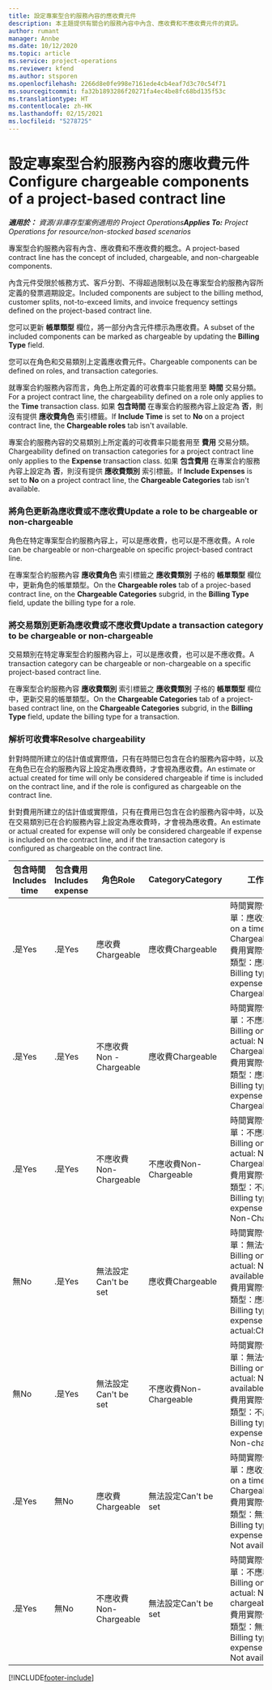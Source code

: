 ```yaml
---
title: 設定專案型合約服務內容的應收費元件
description: 本主題提供有關合約服務內容中內含、應收費和不應收費元件的資訊。
author: rumant
manager: Annbe
ms.date: 10/12/2020
ms.topic: article
ms.service: project-operations
ms.reviewer: kfend
ms.author: stsporen
ms.openlocfilehash: 2266d8e0fe998e7161ede4cb4eaf7d3c70c54f71
ms.sourcegitcommit: fa32b1893286f20271fa4ec4be8fc68bd135f53c
ms.translationtype: HT
ms.contentlocale: zh-HK
ms.lasthandoff: 02/15/2021
ms.locfileid: "5278725"
---
```

# <a name="configure-chargeable-components-of-a-project-based-contract-line"></a><span data-ttu-id="57b76-103">設定專案型合約服務內容的應收費元件</span><span class="sxs-lookup"><span data-stu-id="57b76-103">Configure chargeable components of a project-based contract line</span></span>

<span data-ttu-id="57b76-104">_**適用於：** 資源/非庫存型案例適用的 Project Operations_</span><span class="sxs-lookup"><span data-stu-id="57b76-104">_**Applies To:** Project Operations for resource/non-stocked based scenarios_</span></span>

<span data-ttu-id="57b76-105">專案型合約服務內容有內含、應收費和不應收費的概念。</span><span class="sxs-lookup"><span data-stu-id="57b76-105">A project-based contract line has the concept of included, chargeable, and non-chargeable components.</span></span>

<span data-ttu-id="57b76-106">內含元件受限於帳務方式、客戶分割、不得超過限制以及在專案型合約服務內容所定義的發票週期設定。</span><span class="sxs-lookup"><span data-stu-id="57b76-106">Included components are subject to the billing method, customer splits, not-to-exceed limits, and invoice frequency settings defined on the project-based contract line.</span></span>

<span data-ttu-id="57b76-107">您可以更新 **帳單類型** 欄位，將一部分內含元件標示為應收費。</span><span class="sxs-lookup"><span data-stu-id="57b76-107">A subset of the included components can be marked as chargeable by updating the **Billing Type** field.</span></span>

<span data-ttu-id="57b76-108">您可以在角色和交易類別上定義應收費元件。</span><span class="sxs-lookup"><span data-stu-id="57b76-108">Chargeable components can be defined on roles, and transaction categories.</span></span>

<span data-ttu-id="57b76-109">就專案合約服務內容而言，角色上所定義的可收費率只能套用至 **時間** 交易分類。</span><span class="sxs-lookup"><span data-stu-id="57b76-109">For a project contract line, the chargeability defined on a role only applies to the **Time** transaction class.</span></span> <span data-ttu-id="57b76-110">如果 **包含時間** 在專案合約服務內容上設定為 **否**，則沒有提供 **應收費角色** 索引標籤。</span><span class="sxs-lookup"><span data-stu-id="57b76-110">If **Include Time** is set to **No** on a project contract line, the **Chargeable roles** tab isn't available.</span></span>

<span data-ttu-id="57b76-111">專案合約服務內容的交易類別上所定義的可收費率只能套用至 **費用** 交易分類。</span><span class="sxs-lookup"><span data-stu-id="57b76-111">Chargeability defined on transaction categories for a project contract line only applies to the **Expense** transaction class.</span></span> <span data-ttu-id="57b76-112">如果 **包含費用** 在專案合約服務內容上設定為 **否**，則沒有提供 **應收費類別** 索引標籤。</span><span class="sxs-lookup"><span data-stu-id="57b76-112">If **Include Expenses** is set to **No** on a project contract line, the **Chargeable Categories** tab isn't available.</span></span>

### <a name="update-a-role-to-be-chargeable-or-non-chargeable"></a><span data-ttu-id="57b76-113">將角色更新為應收費或不應收費</span><span class="sxs-lookup"><span data-stu-id="57b76-113">Update a role to be chargeable or non-chargeable</span></span>

<span data-ttu-id="57b76-114">角色在特定專案型合約服務內容上，可以是應收費，也可以是不應收費。</span><span class="sxs-lookup"><span data-stu-id="57b76-114">A role can be chargeable or non-chargeable on specific project-based contract line.</span></span>

<span data-ttu-id="57b76-115">在專案型合約服務內容 **應收費角色** 索引標籤之 **應收費類別** 子格的 **帳單類型** 欄位中，更新角色的帳單類型。</span><span class="sxs-lookup"><span data-stu-id="57b76-115">On the **Chargeable roles** tab of a projec-based contract line, on the **Chargeable Categories** subgrid, in the **Billing Type** field, update the billing type for a role.</span></span>

### <a name="update-a-transaction-category-to-be-chargeable-or-non-chargeable"></a><span data-ttu-id="57b76-116">將交易類別更新為應收費或不應收費</span><span class="sxs-lookup"><span data-stu-id="57b76-116">Update a transaction category to be chargeable or non-chargeable</span></span>

<span data-ttu-id="57b76-117">交易類別在特定專案型合約服務內容上，可以是應收費，也可以是不應收費。</span><span class="sxs-lookup"><span data-stu-id="57b76-117">A transaction category can be chargeable or non-chargeable on a specific project-based contract line.</span></span>

<span data-ttu-id="57b76-118">在專案型合約服務內容 **應收費類別** 索引標籤之 **應收費類別** 子格的 **帳單類型** 欄位中，更新交易的帳單類型。</span><span class="sxs-lookup"><span data-stu-id="57b76-118">On the **Chargeable Categories** tab of a project-based contract line, on the **Chargeable Categories** subgrid, in the **Billing Type** field, update the billing type for a transaction.</span></span>

### <a name="resolve-chargeability"></a><span data-ttu-id="57b76-119">解析可收費率</span><span class="sxs-lookup"><span data-stu-id="57b76-119">Resolve chargeability</span></span>

<span data-ttu-id="57b76-120">針對時間所建立的估計值或實際值，只有在時間已包含在合約服務內容中時，以及在角色已在合約服務內容上設定為應收費時，才會視為應收費。</span><span class="sxs-lookup"><span data-stu-id="57b76-120">An estimate or actual created for time will only be considered chargeable if time is included on the contract line, and if the role is configured as chargeable on the contract line.</span></span>

<span data-ttu-id="57b76-121">針對費用所建立的估計值或實際值，只有在費用已包含在合約服務內容中時，以及在交易類別已在合約服務內容上設定為應收費時，才會視為應收費。</span><span class="sxs-lookup"><span data-stu-id="57b76-121">An estimate or actual created for expense will only be considered chargeable if expense is included on the contract line, and if the transaction category is configured as chargeable on the contract line.</span></span>

| <span data-ttu-id="57b76-122">包含時間</span><span class="sxs-lookup"><span data-stu-id="57b76-122">Includes time</span></span> | <span data-ttu-id="57b76-123">包含費用</span><span class="sxs-lookup"><span data-stu-id="57b76-123">Includes expense</span></span> | <span data-ttu-id="57b76-124">角色</span><span class="sxs-lookup"><span data-stu-id="57b76-124">Role</span></span> | <span data-ttu-id="57b76-125">Category</span><span class="sxs-lookup"><span data-stu-id="57b76-125">Category</span></span> | <span data-ttu-id="57b76-126">工作​​</span><span class="sxs-lookup"><span data-stu-id="57b76-126">Task</span></span> |
| --- | --- | --- | --- | --- |
| <span data-ttu-id="57b76-127">.是</span><span class="sxs-lookup"><span data-stu-id="57b76-127">Yes</span></span> | <span data-ttu-id="57b76-128">.是</span><span class="sxs-lookup"><span data-stu-id="57b76-128">Yes</span></span> | <span data-ttu-id="57b76-129">應收費</span><span class="sxs-lookup"><span data-stu-id="57b76-129">Chargeable</span></span> | <span data-ttu-id="57b76-130">應收費</span><span class="sxs-lookup"><span data-stu-id="57b76-130">Chargeable</span></span> | <span data-ttu-id="57b76-131">時間實際值的帳單：應收費</span><span class="sxs-lookup"><span data-stu-id="57b76-131">Billing on a time actual: Chargeable</span></span> </br><span data-ttu-id="57b76-132">費用實際值的帳單類型：應收費</span><span class="sxs-lookup"><span data-stu-id="57b76-132">Billing type on an expense actual: Chargeable</span></span> |
| <span data-ttu-id="57b76-133">.是</span><span class="sxs-lookup"><span data-stu-id="57b76-133">Yes</span></span> | <span data-ttu-id="57b76-134">.是</span><span class="sxs-lookup"><span data-stu-id="57b76-134">Yes</span></span> | <span data-ttu-id="57b76-135">不應收費</span><span class="sxs-lookup"><span data-stu-id="57b76-135">Non - Chargeable</span></span> | <span data-ttu-id="57b76-136">應收費</span><span class="sxs-lookup"><span data-stu-id="57b76-136">Chargeable</span></span> | <span data-ttu-id="57b76-137">時間實際值的帳單：不應收費</span><span class="sxs-lookup"><span data-stu-id="57b76-137">Billing on a time actual: Non-Chargeable</span></span> </br><span data-ttu-id="57b76-138">費用實際值的帳單類型：應收費</span><span class="sxs-lookup"><span data-stu-id="57b76-138">Billing type on an expense actual: Chargeable</span></span> |
| <span data-ttu-id="57b76-139">.是</span><span class="sxs-lookup"><span data-stu-id="57b76-139">Yes</span></span> | <span data-ttu-id="57b76-140">.是</span><span class="sxs-lookup"><span data-stu-id="57b76-140">Yes</span></span> | <span data-ttu-id="57b76-141">不應收費</span><span class="sxs-lookup"><span data-stu-id="57b76-141">Non-Chargeable</span></span> | <span data-ttu-id="57b76-142">不應收費</span><span class="sxs-lookup"><span data-stu-id="57b76-142">Non-Chargeable</span></span> | <span data-ttu-id="57b76-143">時間實際值的帳單：不應收費</span><span class="sxs-lookup"><span data-stu-id="57b76-143">Billing on a time actual: Non-Chargeable</span></span> </br><span data-ttu-id="57b76-144">費用實際值的帳單類型：不應收費</span><span class="sxs-lookup"><span data-stu-id="57b76-144">Billing type on an expense actual: Non-Chargeable</span></span> |
| <span data-ttu-id="57b76-145">無</span><span class="sxs-lookup"><span data-stu-id="57b76-145">No</span></span> | <span data-ttu-id="57b76-146">.是</span><span class="sxs-lookup"><span data-stu-id="57b76-146">Yes</span></span> | <span data-ttu-id="57b76-147">無法設定</span><span class="sxs-lookup"><span data-stu-id="57b76-147">Can't be set</span></span> | <span data-ttu-id="57b76-148">應收費</span><span class="sxs-lookup"><span data-stu-id="57b76-148">Chargeable</span></span> | <span data-ttu-id="57b76-149">時間實際值的帳單：無法使用</span><span class="sxs-lookup"><span data-stu-id="57b76-149">Billing on a time actual: Not available</span></span> </br><span data-ttu-id="57b76-150">費用實際值的帳單類型：應收費</span><span class="sxs-lookup"><span data-stu-id="57b76-150">Billing type on an expense actual:Chargeable</span></span> |
| <span data-ttu-id="57b76-151">無</span><span class="sxs-lookup"><span data-stu-id="57b76-151">No</span></span> | <span data-ttu-id="57b76-152">.是</span><span class="sxs-lookup"><span data-stu-id="57b76-152">Yes</span></span> | <span data-ttu-id="57b76-153">無法設定</span><span class="sxs-lookup"><span data-stu-id="57b76-153">Can't be set</span></span> | <span data-ttu-id="57b76-154">不應收費</span><span class="sxs-lookup"><span data-stu-id="57b76-154">Non-Chargeable</span></span> | <span data-ttu-id="57b76-155">時間實際值的帳單：無法使用</span><span class="sxs-lookup"><span data-stu-id="57b76-155">Billing on a time actual: Not available</span></span> </br><span data-ttu-id="57b76-156">費用實際值的帳單類型：不應收費</span><span class="sxs-lookup"><span data-stu-id="57b76-156">Billing type on an expense actual: Non-chargeable</span></span> |
| <span data-ttu-id="57b76-157">.是</span><span class="sxs-lookup"><span data-stu-id="57b76-157">Yes</span></span> | <span data-ttu-id="57b76-158">無</span><span class="sxs-lookup"><span data-stu-id="57b76-158">No</span></span> | <span data-ttu-id="57b76-159">應收費</span><span class="sxs-lookup"><span data-stu-id="57b76-159">Chargeable</span></span> | <span data-ttu-id="57b76-160">無法設定</span><span class="sxs-lookup"><span data-stu-id="57b76-160">Can't be set</span></span> | <span data-ttu-id="57b76-161">時間實際值的帳單：應收費</span><span class="sxs-lookup"><span data-stu-id="57b76-161">Billing on a time actual: Chargeable</span></span> </br><span data-ttu-id="57b76-162">費用實際值的帳單類型：無法使用</span><span class="sxs-lookup"><span data-stu-id="57b76-162">Billing type on an expense actual: Not available</span></span> |
| <span data-ttu-id="57b76-163">.是</span><span class="sxs-lookup"><span data-stu-id="57b76-163">Yes</span></span> | <span data-ttu-id="57b76-164">無</span><span class="sxs-lookup"><span data-stu-id="57b76-164">No</span></span> | <span data-ttu-id="57b76-165">不應收費</span><span class="sxs-lookup"><span data-stu-id="57b76-165">Non-Chargeable</span></span> | <span data-ttu-id="57b76-166">無法設定</span><span class="sxs-lookup"><span data-stu-id="57b76-166">Can't be set</span></span> | <span data-ttu-id="57b76-167">時間實際值的帳單：不應收費</span><span class="sxs-lookup"><span data-stu-id="57b76-167">Billing on a time actual: Non-chargeable</span></span> </br> <span data-ttu-id="57b76-168">費用實際值的帳單類型：無法使用</span><span class="sxs-lookup"><span data-stu-id="57b76-168">Billing type on an expense actual: Not available</span></span> |


[!INCLUDE[footer-include](../includes/footer-banner.md)]